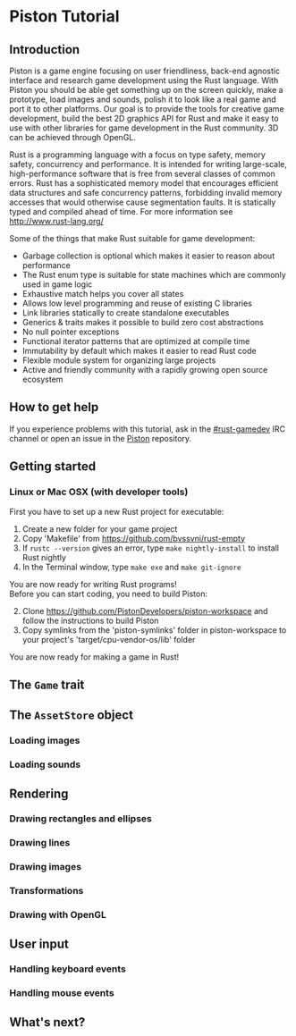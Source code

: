 # Piston Tutorial

## Introduction

Piston is a game engine focusing on user friendliness, back-end agnostic interface and research game development using the Rust language. With Piston you should be able get something up on the screen quickly, make a prototype, load images and sounds, polish it to look like a real game and port it to other platforms. Our goal is to provide the tools for creative game development, build the best 2D graphics API for Rust and make it easy to use with other libraries for game development in the Rust community. 3D can be achieved through OpenGL.

Rust is a programming language with a focus on type safety, memory safety, concurrency and performance. It is intended for writing large-scale, high-performance software that is free from several classes of common errors. Rust has a sophisticated memory model that encourages efficient data structures and safe concurrency patterns, forbidding invalid memory accesses that would otherwise cause segmentation faults. It is statically typed and compiled ahead of time. For more information see http://www.rust-lang.org/

Some of the things that make Rust suitable for game development:

* Garbage collection is optional which makes it easier to reason about performance
* The Rust enum type is suitable for state machines which are commonly used in game logic
* Exhaustive match helps you cover all states
* Allows low level programming and reuse of existing C libraries
* Link libraries statically to create standalone executables
* Generics & traits makes it possible to build zero cost abstractions
* No null pointer exceptions
* Functional iterator patterns that are optimized at compile time
* Immutability by default which makes it easier to read Rust code
* Flexible module system for organizing large projects
* Active and friendly community with a rapidly growing open source ecosystem

## How to get help

If you experience problems with this tutorial, ask in the [#rust-gamedev](http://chat.mibbit.com/?server=irc.mozilla.org&channel=%23rust-gamedev) IRC channel or open an issue in the [Piston](https://github.com/PistonDevelopers/piston/) repository.

## Getting started

### Linux or Mac OSX (with developer tools)

First you have to set up a new Rust project for executable:

1. Create a new folder for your game project
2. Copy 'Makefile' from https://github.com/bvssvni/rust-empty
3. If `rustc --version` gives an error, type `make nightly-install` to install Rust nightly
4. In the Terminal window, type `make exe` and `make git-ignore`

You are now ready for writing Rust programs!  
Before you can start coding, you need to build Piston:  

2. Clone https://github.com/PistonDevelopers/piston-workspace and follow the instructions to build Piston
4. Copy symlinks from the 'piston-symlinks' folder in piston-workspace to your project's 'target/cpu-vendor-os/lib' folder

You are now ready for making a game in Rust!

## The `Game` trait

## The `AssetStore` object

### Loading images

### Loading sounds

## Rendering

### Drawing rectangles and ellipses

### Drawing lines

### Drawing images

### Transformations

### Drawing with OpenGL

## User input

### Handling keyboard events

### Handling mouse events

## What's next?

